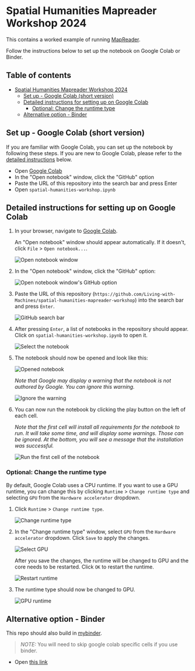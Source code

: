 # Spatial Humanities Mapreader Workshop 2024

This contains a worked example of running [MapReader](https://github.com/Living-with-machines/MapReader).

Follow the instructions below to set up the notebook on Google Colab or Binder.

<h2>Table of contents</h2>

- [Spatial Humanities Mapreader Workshop 2024](#spatial-humanities-mapreader-workshop-2024)
  - [Set up - Google Colab (short version)](#set-up---google-colab-short-version)
  - [Detailed instructions for setting up on Google Colab](#detailed-instructions-for-setting-up-on-google-colab)
    - [Optional: Change the runtime type](#optional-change-the-runtime-type)
  - [Alternative option - Binder](#alternative-option---binder)

## Set up - Google Colab (short version)

If you are familiar with Google Colab, you can set up the notebook by following these steps. If you are new to Google Colab, please refer to the [detailed instructions](#detailed-instructions-for-setting-up-on-google-colab) below.

- Open [Google Colab](https://colab.research.google.com/)
- In the "Open notebook" window, click the "GitHub" option
- Paste the URL of this repository into the search bar and press Enter
- Open `spatial-humanities-workshop.ipynb`

## Detailed instructions for setting up on Google Colab

1. In your browser, navigate to [Google Colab](https://colab.research.google.com/).

   An "Open notebook" window should appear automatically. If it doesn't, click `File` > `Open notebook...`.

   ![Open notebook window](images/1-open-notebook.png)

2. In the "Open notebook" window, click the "GitHub" option:

   ![Open notebook window's GitHub option](images/1-open-notebook-github.png)

3. Paste the URL of this repository (`https://github.com/Living-with-Machines/spatial-humanities-mapreader-workshop`) into the search bar and press `Enter`.

    ![GitHub search bar](images/1-open-notebook-url.png)

4. After pressing `Enter`, a list of notebooks in the repository should appear. Click on `spatial-humanities-workshop.ipynb` to open it.

    ![Select the notebook](images/1-open-notebook-link.png)

5. The notebook should now be opened and look like this:

    ![Opened notebook](images/2-notebook-opened.png)

    _Note that Google may display a warning that the notebook is not authored by Google. You can ignore this warning._

    ![Ignore the warning](images/2-warning.png)

6. You can now run the notebook by clicking the play button on the left of each cell.

   _Note that the first cell will install all requirements for the notebook to run. It will take some time, and will display some warnings. Those can be ignored. At the bottom, you will see a message that the installation was successful._

    ![Run the first cell of the notebook](images/3-installation-warnings-and-success.png)

### Optional: Change the runtime type

By default, Google Colab uses a CPU runtime. If you want to use a GPU runtime, you can change this by clicking `Runtime` > `Change runtime type` and selecting `GPU` from the `Hardware accelerator` dropdown.

1. Click `Runtime` > `Change runtime type`.

    ![Change runtime type](images/4-connect-to-gpu.png)

2. In the "Change runtime type" window, select `GPU` from the `Hardware accelerator` dropdown. Click `Save` to apply the changes.

    ![Select GPU](images/4-change-runtime-type.png)

    After you save the changes, the runtime will be changed to GPU and the core needs to be restarted. Click `OK` to restart the runtime.

    ![Restart runtime](images/4-disconnect-and-delete-runtime.png)

3. The runtime type should now be changed to GPU.

    ![GPU runtime](images/4-resources-result.png)

## Alternative option - Binder

This repo should also build in [mybinder](https://mybinder.org/).
> *NOTE:* You will need to skip google colab specific cells if you use binder.

- Open [this link](https://mybinder.org/v2/gh/Living-with-machines/spatial-humanities-mapreader-workshop/main?labpath=spatial-humanities-workshop.ipynb)
